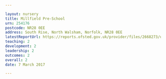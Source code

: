 ```yaml
---

layout: nursery
title: Millfield Pre-School
urn: 254176
postcode: NR28 0EE
address: South Rise, North Walsham, Norfolk, NR28 0EE
latestReportUrl: https://reports.ofsted.gov.uk/provider/files/2668273/urn/254176.pdf
teaching: 2
development: 2
leadership: 2
outcomes: 2
overall: 2
date: 7 March 2017

---
```

